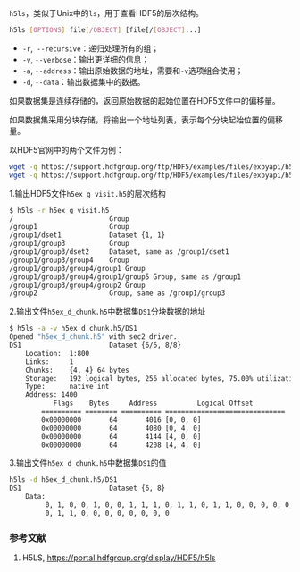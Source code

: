 `h5ls`，类似于Unix中的`ls`，用于查看HDF5的层次结构。

```bash
h5ls [OPTIONS] file[/OBJECT] [file[/[OBJECT]...]
```

* `-r`,` --recursive`：递归处理所有的组；
* `-v`, `--verbose`：输出更详细的信息；
* `-a`, `--address`：输出原始数据的地址，需要和`-v`选项组合使用；
* `-d`, `--data`：输出数据集中的数据。

如果数据集是连续存储的，返回原始数据的起始位置在HDF5文件中的偏移量。

如果数据集采用分块存储，将输出一个地址列表，表示每个分块起始位置的偏移量。

以HDF5官网中的两个文件为例：

```bash
wget -q https://support.hdfgroup.org/ftp/HDF5/examples/files/exbyapi/h5ex_g_visit.h5
wget -q https://support.hdfgroup.org/ftp/HDF5/examples/files/exbyapi/h5ex_d_chunk.h5 
```

1.输出HDF5文件`h5ex_g_visit.h5`的层次结构

```bash
$ h5ls -r h5ex_g_visit.h5
/                        Group
/group1                  Group
/group1/dset1            Dataset {1, 1}
/group1/group3           Group
/group1/group3/dset2     Dataset, same as /group1/dset1
/group1/group3/group4    Group
/group1/group3/group4/group1 Group
/group1/group3/group4/group1/group5 Group, same as /group1
/group1/group3/group4/group2 Group
/group2                  Group, same as /group1/group3
```

2.输出文件`h5ex_d_chunk.h5`中数据集`DS1`分块数据的地址

```bash
$ h5ls -a -v h5ex_d_chunk.h5/DS1
Opened "h5ex_d_chunk.h5" with sec2 driver.
DS1                      Dataset {6/6, 8/8}
    Location:  1:800
    Links:     1
    Chunks:    {4, 4} 64 bytes
    Storage:   192 logical bytes, 256 allocated bytes, 75.00% utilization
    Type:      native int
    Address: 1400
           Flags    Bytes     Address          Logical Offset
        ========== ======== ========== ==============================
        0x00000000       64       4016 [0, 0, 0]
        0x00000000       64       4080 [0, 4, 0]
        0x00000000       64       4144 [4, 0, 0]
        0x00000000       64       4208 [4, 4, 0]
```

3.输出文件`h5ex_d_chunk.h5`中数据集`DS1`的值

```bash
h5ls -d h5ex_d_chunk.h5/DS1
DS1                      Dataset {6, 8}
    Data:
         0, 1, 0, 0, 1, 0, 0, 1, 1, 1, 0, 1, 1, 0, 1, 1, 0, 0, 0, 0, 0, 0, 0, 0, 0, 1, 0, 0, 1, 0, 0, 1, 1, 1, 0, 1, 1,
         0, 1, 1, 0, 0, 0, 0, 0, 0, 0, 0
```

### 参考文献

1. H5LS, https://portal.hdfgroup.org/display/HDF5/h5ls

